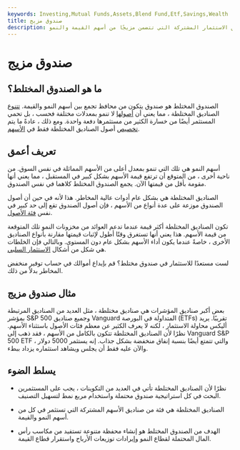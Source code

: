 ```yaml
---
keywords: Investing,Mutual Funds,Assets,Blend Fund,Etf,Savings,Wealth
title: صندوق مزيج
description: الصندوق المدمج هو نوع من صناديق الاستثمار المشتركة التي تتضمن مزيجًا من أسهم القيمة والنمو.
---
```


# صندوق مزيج
## ما هو الصندوق المختلط؟

الصندوق المختلط هو صندوق يتكون من محافظ تجمع بين أسهم النمو والقيمة. [تتنوع](/diversification) الصناديق المختلطة ، مما يعني أن [أصولها](/assets) لا تنمو بمعدلات مختلفة فحسب ، بل تحمي المستثمر أيضًا من خسارة الكثير من مستثمرها دفعة واحدة. ومع ذلك ، عادةً ما يتم [تخصيص](/assetallocation) أصول الصناديق المختلطة فقط في [الأسهم](/commonstock).

## تعريف أعمق

أسهم النمو هي تلك التي تنمو بمعدل أعلى من الأسهم المماثلة في نفس السوق. من ناحية أخرى ، من المتوقع أن ترتفع قيمة الأسهم بشكل كبير في المستقبل ، مما يعني أنها مقومة بأقل من قيمتها الآن. يجمع الصندوق المختلط كلاهما في نفس الصندوق.

الصناديق المختلطة هي بشكل عام أدوات عالية المخاطر. هذا لأنه في حين أن أصول الصندوق موزعة على عدة أنواع من الأسهم ، فإن أصول الصندوق تقع إلى حد كبير في نفس [فئة الأصول](/assetclasses).

تكون الصناديق المختلطة أكثر قيمة عندما تدعم العوائد من مخزونات النمو تلك المتوقعة من قيمة الأسهم. هذا يعني أنها تستغرق وقتًا أطول لإثبات قيمتها مقارنة بأنواع الصناديق الأخرى ، خاصةً عندما يكون أداء الأسهم بشكل عام دون المستوى. وبالتالي فإن الخلطات هي شكل من أشكال [الاستثمار السلبي](/passiveinvesting).

لست مستعدًا للاستثمار في صندوق مختلط؟ قم بإيداع أموالك في حساب توفير منخفض المخاطر بدلاً من ذلك.

## مثال صندوق مزيج

بعض أكبر صناديق المؤشرات هي صناديق مختلطة ، مثل العديد من الصناديق المرتبطة بمؤشر S&P 500 وجميع صناديق Vanguard المتداولة في البورصة (ETFs) تقريبًا. يريد أليكس محاولة الاستثمار ، لكنه لا يعرف الكثير عن معظم فئات الأصول باستثناء الأسهم. نظرًا لأن الصناديق المختلطة تتكون بالكامل من الأسهم ، فقد ذهب إلى Vanguard S&P 500 ETF ، والتي تتمتع أيضًا بنسبة إنفاق منخفضة بشكل جذاب. إنه يستثمر 5000 دولار والآن عليه فقط أن يجلس ويشاهد استثماره يزداد ببطء.

## يسلط الضوء

- نظرًا لأن الصناديق المختلطة تأتي في العديد من التكوينات ، يجب على المستثمرين البحث في كل استراتيجية صندوق محتملة واستخدام مربع نمط لتسهيل التصنيف.

- الصناديق المختلطة هي فئة من صناديق الأسهم المشتركة التي تستثمر في كل من أسهم النمو والقيمة.

- الهدف من الصندوق المختلط هو إنشاء محفظة متنوعة تستفيد من مكاسب رأس المال المحتملة لقطاع النمو وإيرادات توزيعات الأرباح واستقرار قطاع القيمة.

